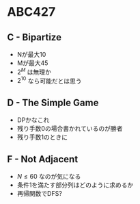 # ABC427

## C - Bipartize
- Nが最大10
- Mが最大45
- $2^M$ は無理か
- $2^{10}$ なら可能だとは思う

## D - The Simple Game
- DPかなこれ
- 残り手数0の場合書かれているのが勝者
- 残り手数1のときに

## F - Not Adjacent
- $N \leq 60$ なのが気になる
- 条件1を満たす部分列はどのように求めるか
- 再帰関数でDFS?